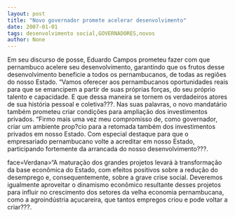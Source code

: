 ```yaml
---
layout: post
title: "Novo governador promete acelerar desenvolvimento"
date: 2007-01-01
tags: desenvolvimento social,GOVERNADORES,novos
author: None
---
```

Em seu discurso de posse, Eduardo Campos prometeu fazer com que pernambuco acelere seu desenvolvimento, garantindo que os frutos desse desenvolvimento beneficie a todos os pernambucanos, de todas as regiões do nosso Estado.
“Vamos oferecer aos pernambucanos oportunidades reais para que se emancipem a partir de suas próprias forças, do seu próprio talento e capacidade. E que dessa maneira se tornem os verdadeiros atores de sua história pessoal e coletiva???.
Nas suas palavras, o novo mandatário também prometeu criar condições para ampliação dos investimentos privados.
“Firmo mais uma vez meu compromisso de, como governador, criar um ambiente prop?cio para a retomada também dos investimentos privados em nosso Estado. Com especial destaque para que o empresariado pernambucano volte a acreditar em nosso Estado, participando fortemente da arrancada do nosso desenvolvimento???.

 face=Verdana>“A maturação dos grandes projetos levará à transformação da base econômica do Estado, com efeitos positivos sobre a redução do desemprego e, consequentemente, sobre a grave crise social. Deveremos igualmente aproveitar o dinamismo econômico resultante desses projetos para influir no crescimento dos setores da velha economia pernambucana, como a agroindústria açucareira, que tantos empregos criou e pode voltar a criar???. 